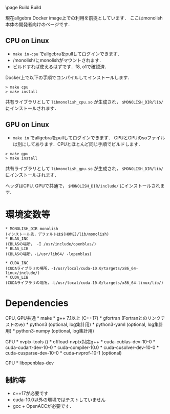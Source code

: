 \page Build Build

現在allgebra Docker image上での利用を前提としています．
ここはmonolish本体の開発者向けのページです．

## CPU on Linux

* `make in-cpu` でallgebraをpullしてログインできます．
* /monolish/にmonolishがマウントされます．
* ビルドすれば使えるはずです．f8, o1で確認済．

Docker上で以下の手順でコンパイルしてインストールします．

```
> make cpu
> make install
```

共有ライブラリとして `libmonolish_cpu.so` が生成され， `$MONOLISH_DIR/lib/` にインストールされます．

## GPU on Linux
* `make in` でallgebraをpullしてログインできます．
CPUとGPUのsoファイルは別にしてあります．CPUとほとんど同じ手順でビルドします．

```
> make gpu
> make install
```

共有ライブラリとして `libmonolish_gpu.so` が生成され， `$MONOLISH_DIR/lib/` にインストールされます．

ヘッダはCPU, GPUで共通で， `$MONOLISH_DIR/include/` にインストールされます．

# 環境変数等
	* MONOLISH_DIR monolish 
	(インストール先，デフォルトは$(HOME)/lib/monolish)
	* BLAS_INC
   	(CBLASの場所， -I /usr/include/openblas/)
	* BLAS_LIB
	(CBLASの場所，-L/usr/lib64/ -lopenblas)

	* CUDA_INC
	(CUDAライブラリの場所，-I/usr/local/cuda-10.0/targets/x86_64-linux/include/)
	* CUDA_LIB
	(CUDAライブラリの場所，-L/usr/local/cuda-10.0/targets/x86_64-linux/lib/)

# Dependencies
CPU, GPU共通
		* make 
	   	* g++ 7.1以上 (C++17)
	   	* gfortran (Fortranとのリンクテストのみ)
		* python3 (optional, log集計用)
		* python3-yaml (optional, log集計用)
		* python3-numpy (optional, log集計用)

GPU
		* nvptx-tools ()
		* offload-nvptx対応g++
		* cuda-cublas-dev-10-0
		* cuda-cudart-dev-10-0
		* cuda-compiler-10.0
		* cuda-cusolver-dev-10-0
		* cuda-cusparse-dev-10-0 
		* cuda-nvprof-10-1 (optional)

CPU
		* libopenblas-dev

## 制約等
* c++17が必要です
* cuda-10.0以外の環境ではテストしていません
* gcc + OpenACCが必要です．
